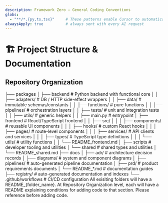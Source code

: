 ```yaml
---
description: Framework Zero – General Coding Conventions
globs:
  - "**/*.{py,ts,tsx}"     # These patterns enable Cursor to automatically apply the rule when relevant files are referenced or edited
alwaysApply: true          # always sent with every AI request
---
```


# 🏗️ Project Structure & Documentation

## Repository Organization
├── packages
│   ├── backend            # Python backend with functional core
│   │   ├── adapters/      # DB / HTTP side-effect wrappers
│   │   ├── data/          # immutable schemas/constants
│   │   ├── functions/     # pure functions
│   │   ├── pipelines/     # orchestration layers
│   │   ├── tests/         # unit and integration tests
│   │   ├── utils/         # generic helpers
│   │   ├── main.py        # entrypoint
│   ├── frontend           # React/TypeScript frontend
│   │   ├── src/
│   │   │   ├── components/  # reusable UI components
│   │   │   ├── hooks/       # custom React hooks
│   │   │   ├── pages/       # route-level components
│   │   │   ├── services/    # API clients and services
│   │   │   ├── types/       # TypeScript type definitions
│   │   │   └── utils/       # utility functions
│   │   └── README_frontend.md
│   ├── scripts            # developer tooling and utilities
│   └── shared             # shared types and utilities
│       └── README_shared.md
├── docs
│   ├── adr/             # architecture decision records
│   ├── diagrams/        # system and component diagrams
│   ├── pipelines/       # auto-generated pipeline documentation
│   ├── prd/             # product requirements documents
│   └── README_*.md      # documentation guides
├── registry/            # auto-generated documentation and indexes
└── .github/workflows    # CI/CD configuration
All exisiting folders will have a README_{folder_name}. At Repository Organization level, each will have a README explaining conditions for adding code to that section. Please reference before adding code.

